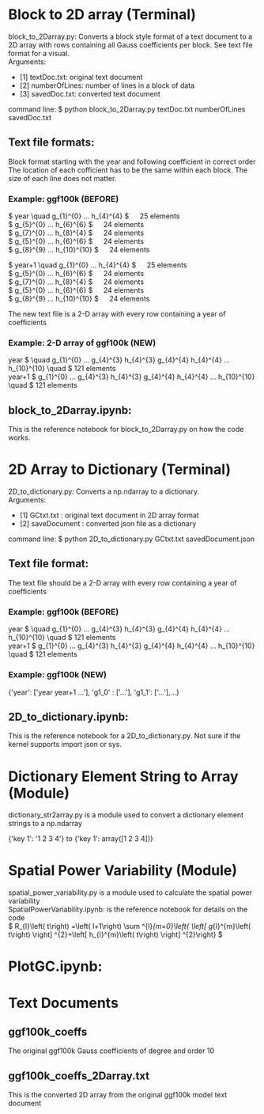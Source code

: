 
# Block to 2D array (Terminal)
block_to_2Darray.py:
Converts a block style format of a text document to a 2D array with rows containing all Gauss coefficients per block. See text file format for a visual. <br>
Arguments:
* [1] textDoc.txt: original text document
* [2] numberOfLines: number of lines in a block of data
* [3] savedDoc.txt: converted text document

command line: $ python block_to_2Darray.py textDoc.txt numberOfLines savedDoc.txt

## Text file formats:
Block format starting with the year and following coefficient in correct order
The location of each cofficient has to be the same within each block. The size of each line does not matter.

### Example: ggf100k  (BEFORE)
$ year \quad g_{1}^{0} ... h_{4}^{4} $ &emsp; 25 elements <br>
$ g_{5}^{0} ... h_{6}^{6}   $ &emsp;  24 elements <br>
$ g_{7}^{0} ... h_{8}^{4}   $ &emsp; 24 elements <br>
$ g_{5}^{0} ... h_{6}^{6}   $ &emsp; 24 elements <br>
$ g_{8}^{9} ... h_{10}^{10} $ &emsp; 24 elements

$ year+1 \quad g_{1}^{0} ... h_{4}^{4} $ &emsp; 25 elements <br>
$ g_{5}^{0} ... h_{6}^{6}   $ &emsp;  24 elements <br>
$ g_{7}^{0} ... h_{8}^{4}   $ &emsp; 24 elements <br>
$ g_{5}^{0} ... h_{6}^{6}   $ &emsp; 24 elements <br>
$ g_{8}^{9} ... h_{10}^{10} $ &emsp; 24 elements <br>

The new text file is a 2-D array with every row containing a year of coefficients <br>

### Example: 2-D array of ggf100k (NEW)
year     $ \quad g_{1}^{0} ... g_{4}^{3}  h_{4}^{3} g_{4}^{4} h_{4}^{4} ...  h_{10}^{10} \quad $ 121 elements  <br>
year+1  $ g_{1}^{0} ... g_{4}^{3} h_{4}^{3} g_{4}^{4} h_{4}^{4} ...  h_{10}^{10} \quad $ 121 elements <br>

## block_to_2Darray.ipynb:
This is the reference notebook for block_to_2Darray.py on how the code works.

# 2D Array to Dictionary (Terminal)
2D_to_dictionary.py: Converts a np.ndarray to a dictionary. <br>
Arguments:
* [1] GCtxt.txt : original text document in 2D array format
* [2] saveDocument : converted json file as a dictionary 

command line: $ python 2D_to_dictionary.py GCtxt.txt savedDocument.json

## Text file format:
The text file should be a 2-D array with every row containing a year of coefficients <br>

### Example: ggf100k   (BEFORE)
year     $ \quad g_{1}^{0} ... g_{4}^{3}  h_{4}^{3} g_{4}^{4} h_{4}^{4} ...  h_{10}^{10} \quad $ 121 elements  <br>
year+1  $ g_{1}^{0} ... g_{4}^{3} h_{4}^{3} g_{4}^{4} h_{4}^{4} ...  h_{10}^{10} \quad $ 121 elements <br>

### Example: ggf100k    (NEW)
{'year': ['year year+1 ...'], 'g1_0' : ['...'], 'g1_1': ['...'],...}

## 2D_to_dictionary.ipynb:
This is the reference notebook for a 2D_to_dictionary.py. Not sure if the kernel supports import json or sys.

# Dictionary Element String to Array (Module)
dictionary_str2array.py is a module used to convert a dictionary element strings to a np.ndarray

{'key 1': '1 2 3 4'} to {'key 1': array([1 2 3 4])}

# Spatial Power Variability (Module)
spatial_power_variability.py is a module used to calculate the spatial power variability <br>
SpatialPowerVariability.ipynb: is the reference notebook for details on the code <br>
$ R_{l}\left( t\right) =\left( l+1\right) \sum ^{l}_{m=0}\left\{ \left[ g_{l}^{m}\left( t\right) \right] ^{2}+\left[ h_{l}^{m}\left( t\right) \right] ^{2}\right\} $

# PlotGC.ipynb:

# Text Documents

## ggf100k_coeffs
The original ggf100k Gauss coefficients of degree and order 10

## ggf100k_coeffs_2Darray.txt
This is the converted 2D array from the original ggf100k model text document